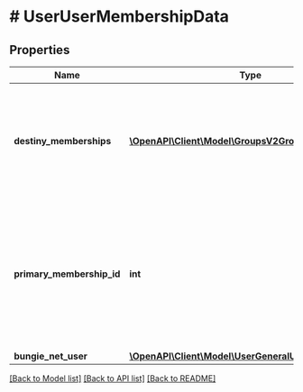 # # UserUserMembershipData

## Properties

Name | Type | Description | Notes
------------ | ------------- | ------------- | -------------
**destiny_memberships** | [**\OpenAPI\Client\Model\GroupsV2GroupUserInfoCard[]**](GroupsV2GroupUserInfoCard.md) | this allows you to see destiny memberships that are visible and linked to this account (regardless of whether or not they have characters on the world server) | [optional]
**primary_membership_id** | **int** | If this property is populated, it will have the membership ID of the account considered to be \&quot;primary\&quot; in this user&#39;s cross save relationship.   If null, this user has no cross save relationship, nor primary account. | [optional]
**bungie_net_user** | [**\OpenAPI\Client\Model\UserGeneralUser**](UserGeneralUser.md) |  | [optional]

[[Back to Model list]](../../README.md#models) [[Back to API list]](../../README.md#endpoints) [[Back to README]](../../README.md)
